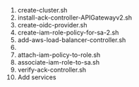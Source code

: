 1. create-cluster.sh
2. install-ack-controller-APIGatewayv2.sh
3. create-oidc-provider.sh
4. create-iam-role-policy-for-sa-2.sh
5. add-aws-load-balancer-controller.sh
6. 
5. attach-iam-policy-to-role.sh
6. associate-iam-role-to-sa.sh
7. verify-ack-controller.sh
8. Add services
